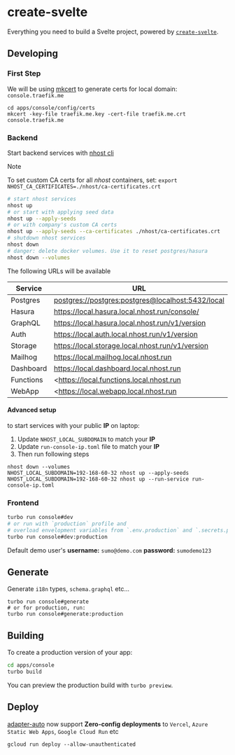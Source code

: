 # create-svelte

Everything you need to build a Svelte project, powered by [`create-svelte`](https://github.com/sveltejs/kit/tree/master/packages/create-svelte).

## Developing

### First Step

We will be using [mkcert](https://github.com/FiloSottile/mkcert) to generate certs for local domain: `console.traefik.me`

```shell
cd apps/console/config/certs
mkcert -key-file traefik.me.key -cert-file traefik.me.crt console.traefik.me
```

### Backend

Start backend services with [nhost cli](../../docs/nhost.md)

> [!NOTE]
> To set custom CA certs for all _nhost_ containers, set: `export NHOST_CA_CERTIFICATES=./nhost/ca-certificates.crt`

```sh
# start nhost services
nhost up
# or start with applying seed data
nhost up --apply-seeds
# or with company's custom CA certs
nhost up --apply-seeds --ca-certificates ./nhost/ca-certificates.crt
# shutdown nhost services
nhost down
# danger: delete docker volumes. Use it to reset postgres/hasura
nhost down --volumes
```

The following URLs will be available

| Service   | URL                                                 |
| --------- | --------------------------------------------------- |
| Postgres  | <postgres://postgres:postgres@localhost:5432/local> |
| Hasura    | <https://local.hasura.local.nhost.run/console/>     |
| GraphQL   | <https://local.hasura.local.nhost.run/v1/version>   |
| Auth      | <https://local.auth.local.nhost.run/v1/version>     |
| Storage   | <https://local.storage.local.nhost.run/v1/version>  |
| Mailhog   | <https://local.mailhog.local.nhost.run>             |
| Dashboard | <https://local.dashboard.local.nhost.run>           |
| Functions | <<https://local.functions.local.nhost.run>          |
| WebApp    | <<https://local.webapp.local.nhost.run>             |

#### Advanced setup

to start services with your public **IP** on laptop:

1. Update `NHOST_LOCAL_SUBDOMAIN` to match your **IP**
2. Update `run-console-ip.toml` file to match your **IP**
3. Then run following steps

```shell
nhost down --volumes
NHOST_LOCAL_SUBDOMAIN=192-168-60-32 nhost up --apply-seeds
NHOST_LOCAL_SUBDOMAIN=192-168-60-32 nhost up --run-service run-console-ip.toml
```

### Frontend

```bash
turbo run console#dev
# or run with `production` profile and
# overload envelopment variables from `.env.production` and `.secrets.production`
turbo run console#dev:production
```

Default demo user's **username:** `sumo@demo.com` **password:** `sumodemo123`

## Generate

Generate `i18n` types, `schema.graphql` etc...

```shell
turbo run console#generate
# or for production, run:
turbo run console#generate:production
```

## Building

To create a production version of your app:

```bash
cd apps/console
turbo build
```

You can preview the production build with `turbo preview`.

## Deploy

[adapter-auto](https://kit.svelte.dev/docs/adapter-auto) now support **Zero-config deployments** to `Vercel`, `Azure Static Web Apps`, `Google Cloud Run` etc

```shell
gcloud run deploy --allow-unauthenticated
```
